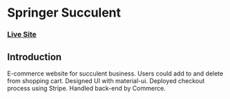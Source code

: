 # Springer Succulent
### [Live Site](https://max-springer-succulent.netlify.app/)

## Introduction
E-commerce website for succulent business. Users could add to and delete from shopping cart. Designed UI with material-ui. Deployed checkout process using Stripe. Handled back-end by Commerce. 
